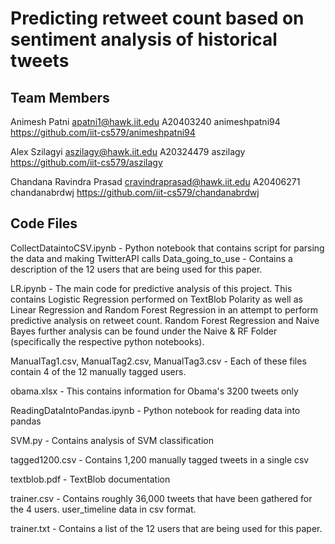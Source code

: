 # Predicting retweet count based on sentiment analysis of historical tweets

## Team Members
Animesh	Patni	apatni1@hawk.iit.edu	A20403240	animeshpatni94	https://github.com/iit-cs579/animeshpatni94

Alex	Szilagyi	aszilagy@hawk.iit.edu	A20324479	aszilagy	https://github.com/iit-cs579/aszilagy

Chandana	Ravindra Prasad	cravindraprasad@hawk.iit.edu	A20406271	chandanabrdwj	https://github.com/iit-cs579/chandanabrdwj

## Code Files

CollectDataintoCSV.ipynb - Python notebook that contains script for parsing the data and making TwitterAPI calls
Data_going_to_use - Contains a description of the 12 users that are being used for this paper.

LR.ipynb - The main code for predictive analysis of this project. This contains Logistic Regression performed on TextBlob Polarity as well as Linear Regression and Random Forest Regression in an attempt to perform predictive analysis on retweet count. Random Forest Regression and Naive Bayes further analysis can be found under the Naive & RF Folder (specifically the respective python notebooks). 

ManualTag1.csv, ManualTag2.csv, ManualTag3.csv  - Each of these files contain 4 of the 12 manually tagged users.

obama.xlsx - This contains information for Obama's 3200 tweets only

ReadingDataIntoPandas.ipynb - Python notebook for reading data into pandas

SVM.py - Contains analysis of SVM classification

tagged1200.csv - Contains 1,200 manually tagged tweets in a single csv

textblob.pdf - TextBlob documentation

trainer.csv - Contains roughly 36,000 tweets that have been gathered for the 4 users. user_timeline data in csv format.

trainer.txt - Contains a list of the 12 users that are being used for this paper.

